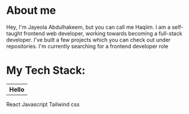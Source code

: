 <h1>About me</h1>
<div">
  Hey,
  I'm Jayeola Abdulhakeem, but you can call me Haqiim. 
  I am a self-taught frontend web developer, working towards becoming a full-stack developer.
  I've built a few projects which you can check out under repositories.
  I'm currently searching for a frontend developer role
</div>

<h1>My Tech Stack:</h1>

<table>
  <tr>
    <th>Hello</th>
  </tr>
</table>
React
Javascript
Tailwind css
